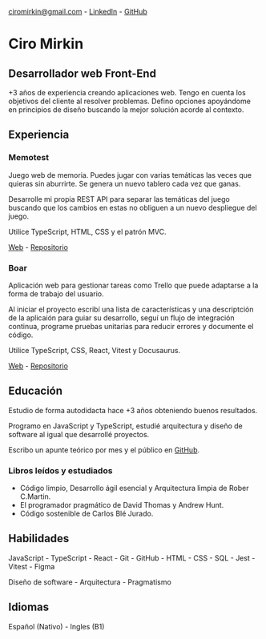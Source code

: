 ciromirkin@gmail.com - [LinkedIn](https://www.linkedin.com/in/ciro-mirkin-775a85278) - [GitHub](https://github.com/CiroMirkin)

# Ciro Mirkin
## Desarrollador web Front-End

+3 años de experiencia creando aplicaciones web. Tengo en cuenta los objetivos del cliente al resolver problemas. Defino opciones apoyándome en principios de diseño buscando la mejor solución acorde al contexto.

## Experiencia

### Memotest

Juego web de memoria. Puedes jugar con varias temáticas las veces que quieras sin aburrirte. Se genera un nuevo tablero cada vez que ganas.

Desarrolle mi propia REST API para separar las temáticas del juego buscando que los cambios en estas no obliguen a un nuevo despliegue del juego. 

Utilice TypeScript, HTML, CSS y el patrón MVC.

[Web](https://cm-memotest.netlify.app/) - [Repositorio](https://github.com/CiroMirkin/memotest_TS)

### Boar

Aplicación web para gestionar tareas como Trello que puede adaptarse a la forma de trabajo del usuario. 

Al iniciar el proyecto escribí una lista de características y una descriptción de la aplicaión para guiar su desarrollo, seguí un flujo de integración continua, programe pruebas unitarias para reducir errores y documente el código.

Utilice TypeScript, CSS, React, Vitest y Docusaurus.

[Web](https://cm-boar.netlify.app/) - [Repositorio](https://github.com/CiroMirkin/Boar)

## Educación

Estudio de forma autodidacta hace +3 años obteniendo buenos resultados.

Programo en JavaScript y TypeScript, estudié arquitectura y diseño de software al igual que desarrollé proyectos.

Escribo un apunte teórico por mes y el público en [GitHub](https://github.com/CiroMirkin/Apuntes).

### Libros leídos y estudiados

* Código limpio, Desarrollo ágil esencial y Arquitectura limpia de Rober C.Martin.
* El programador pragmático de David Thomas y Andrew Hunt.
* Código sostenible de Carlos Blé Jurado.

## Habilidades

JavaScript - TypeScript - React - Git - GitHub - HTML - CSS - SQL - Jest - Vitest - Figma

Diseño de software - Arquitectura - Pragmatismo

## Idiomas

Español (Nativo) - Ingles (B1)

